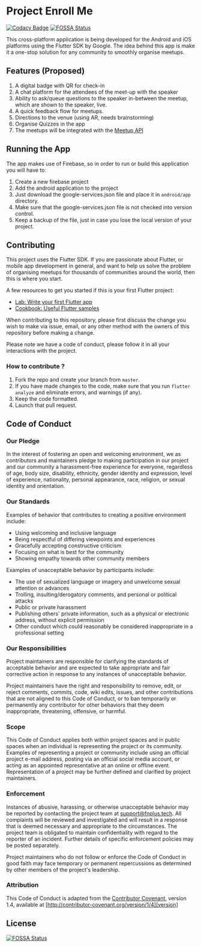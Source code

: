 # Project Enroll Me

[![Codacy Badge](https://api.codacy.com/project/badge/Grade/cd351b0a24eb4d84bb825492690d09a7)](https://www.codacy.com/manual/fnplus/enroll-me-flutter?utm_source=github.com&amp;utm_medium=referral&amp;utm_content=fnplus/enroll-me-flutter&amp;utm_campaign=Badge_Grade)
[![FOSSA Status](https://app.fossa.io/api/projects/git%2Bgithub.com%2Ffnplus%2Fenroll-me-flutter.svg?type=shield)](https://app.fossa.io/projects/git%2Bgithub.com%2Ffnplus%2Fenroll-me-flutter?ref=badge_shield)

This cross-platform application is being developed for the Android and iOS platforms using the Flutter SDK by Google. The idea behind this app is make it a one-stop solution for any community to smoothly organise meetups. 

## Features (Proposed)

1) A digital badge with QR for check-in
2) A chat platform for the attendees of the meet-up with the speaker
3) Ability to ask/queue questions to the speaker in-between the meetup, which are shown to the speaker, live.
4) A quick feedback flow for meetups.
5) Directions to the venue (using AR, needs brainstorming)
6) Organise Quizzes in the app
7) The meetups will be integrated with the [Meetup API](https://www.meetup.com/meetup_api/)

## Running the App
The app makes use of Firebase, so in order to run or build this application you will have to:

1. Create a new firebase project
2. Add the android application to the project
3. Just download the google-services.json file and place it in `android/app` directory.
4. Make sure that the google-services.json file is not checked into version control.
5. Keep a backup of the file, just in case you lose the local version of your project.

## Contributing

This project uses the Flutter SDK. If you are passionate about Flutter, or mobile app development in general, and want to help us solve the problem of organising meetups for thousands of communities around the world, then this is where you start.

A few resources to get you started if this is your first Flutter project:

- [Lab: Write your first Flutter app](https://flutter.io/docs/get-started/codelab)
- [Cookbook: Useful Flutter samples](https://flutter.io/docs/cookbook)

When contributing to this repository, please first discuss the change you wish to make via issue,
email, or any other method with the owners of this repository before making a change. 

Please note we have a code of conduct, please follow it in all your interactions with the project.

### How to contribute ?

1. Fork the repo and create your branch from `master`.
2. If you have made changes to the code, make sure that you run `flutter analyze` and eliminate errors, and warnings (if any).
3. Keep the code formatted.
4. Launch that pull request.

## Code of Conduct

### Our Pledge

In the interest of fostering an open and welcoming environment, we as
contributors and maintainers pledge to making participation in our project and
our community a harassment-free experience for everyone, regardless of age, body
size, disability, ethnicity, gender identity and expression, level of experience,
nationality, personal appearance, race, religion, or sexual identity and
orientation.

### Our Standards

Examples of behavior that contributes to creating a positive environment
include:

* Using welcoming and inclusive language
* Being respectful of differing viewpoints and experiences
* Gracefully accepting constructive criticism
* Focusing on what is best for the community
* Showing empathy towards other community members

Examples of unacceptable behavior by participants include:

* The use of sexualized language or imagery and unwelcome sexual attention or
advances
* Trolling, insulting/derogatory comments, and personal or political attacks
* Public or private harassment
* Publishing others' private information, such as a physical or electronic
  address, without explicit permission
* Other conduct which could reasonably be considered inappropriate in a
  professional setting

### Our Responsibilities

Project maintainers are responsible for clarifying the standards of acceptable
behavior and are expected to take appropriate and fair corrective action in
response to any instances of unacceptable behavior.

Project maintainers have the right and responsibility to remove, edit, or
reject comments, commits, code, wiki edits, issues, and other contributions
that are not aligned to this Code of Conduct, or to ban temporarily or
permanently any contributor for other behaviors that they deem inappropriate,
threatening, offensive, or harmful.

### Scope

This Code of Conduct applies both within project spaces and in public spaces
when an individual is representing the project or its community. Examples of
representing a project or community include using an official project e-mail
address, posting via an official social media account, or acting as an appointed
representative at an online or offline event. Representation of a project may be
further defined and clarified by project maintainers.

### Enforcement

Instances of abusive, harassing, or otherwise unacceptable behavior may be
reported by contacting the project team at [support@fnplus.tech](mailto:support@fnplus.tech). All
complaints will be reviewed and investigated and will result in a response that
is deemed necessary and appropriate to the circumstances. The project team is
obligated to maintain confidentiality with regard to the reporter of an incident.
Further details of specific enforcement policies may be posted separately.

Project maintainers who do not follow or enforce the Code of Conduct in good
faith may face temporary or permanent repercussions as determined by other
members of the project's leadership.

### Attribution

This Code of Conduct is adapted from the [Contributor Covenant][homepage], version 1.4,
available at [http://contributor-covenant.org/version/1/4][version]

[homepage]: http://contributor-covenant.org
[version]: http://contributor-covenant.org/version/1/4/


## License
[![FOSSA Status](https://app.fossa.io/api/projects/git%2Bgithub.com%2Ffnplus%2Fenroll-me-flutter.svg?type=large)](https://app.fossa.io/projects/git%2Bgithub.com%2Ffnplus%2Fenroll-me-flutter?ref=badge_large)
